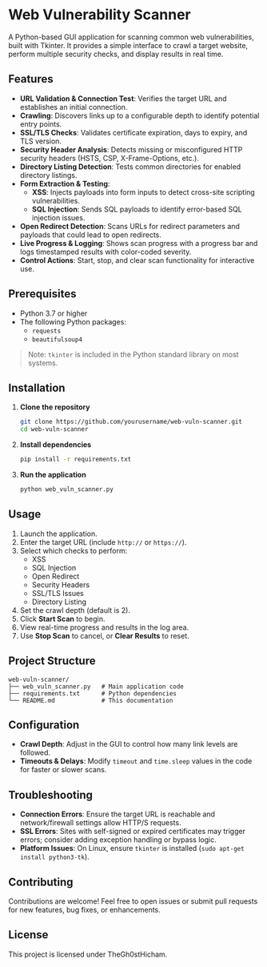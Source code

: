# Web Vulnerability Scanner

A Python-based GUI application for scanning common web vulnerabilities, built with Tkinter. It provides a simple interface to crawl a target website, perform multiple security checks, and display results in real time.

## Features

- **URL Validation & Connection Test**: Verifies the target URL and establishes an initial connection.
- **Crawling**: Discovers links up to a configurable depth to identify potential entry points.
- **SSL/TLS Checks**: Validates certificate expiration, days to expiry, and TLS version.
- **Security Header Analysis**: Detects missing or misconfigured HTTP security headers (HSTS, CSP, X-Frame-Options, etc.).
- **Directory Listing Detection**: Tests common directories for enabled directory listings.
- **Form Extraction & Testing**:
  - **XSS**: Injects payloads into form inputs to detect cross-site scripting vulnerabilities.
  - **SQL Injection**: Sends SQL payloads to identify error-based SQL injection issues.
- **Open Redirect Detection**: Scans URLs for redirect parameters and payloads that could lead to open redirects.
- **Live Progress & Logging**: Shows scan progress with a progress bar and logs timestamped results with color-coded severity.
- **Control Actions**: Start, stop, and clear scan functionality for interactive use.

## Prerequisites

- Python 3.7 or higher
- The following Python packages:
  - `requests`
  - `beautifulsoup4`

> Note: `tkinter` is included in the Python standard library on most systems.

## Installation

1. **Clone the repository**

   ```bash
   git clone https://github.com/yourusername/web-vuln-scanner.git
   cd web-vuln-scanner
   ```

2. **Install dependencies**

   ```bash
   pip install -r requirements.txt
   ```

3. **Run the application**

   ```bash
   python web_vuln_scanner.py
   ```

## Usage

1. Launch the application.
2. Enter the target URL (include `http://` or `https://`).
3. Select which checks to perform:
   - XSS
   - SQL Injection
   - Open Redirect
   - Security Headers
   - SSL/TLS Issues
   - Directory Listing
4. Set the crawl depth (default is 2).
5. Click **Start Scan** to begin.
6. View real-time progress and results in the log area.
7. Use **Stop Scan** to cancel, or **Clear Results** to reset.

## Project Structure

```
web-vuln-scanner/
├── web_vuln_scanner.py   # Main application code
├── requirements.txt      # Python dependencies
└── README.md             # This documentation
```

## Configuration

- **Crawl Depth**: Adjust in the GUI to control how many link levels are followed.
- **Timeouts & Delays**: Modify `timeout` and `time.sleep` values in the code for faster or slower scans.

## Troubleshooting

- **Connection Errors**: Ensure the target URL is reachable and network/firewall settings allow HTTP/S requests.
- **SSL Errors**: Sites with self-signed or expired certificates may trigger errors; consider adding exception handling or bypass logic.
- **Platform Issues**: On Linux, ensure `tkinter` is installed (`sudo apt-get install python3-tk`).

## Contributing

Contributions are welcome! Feel free to open issues or submit pull requests for new features, bug fixes, or enhancements.

## License

This project is licensed under TheGh0stHicham.

